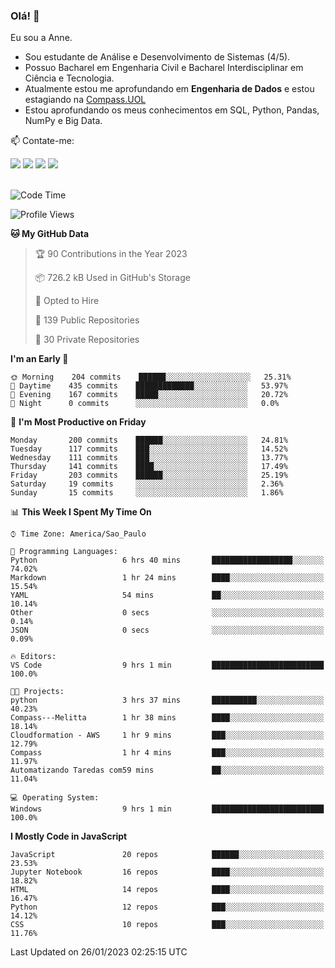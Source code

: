 ### Olá! 👋
Eu sou a Anne. 
- Sou estudante de Análise e Desenvolvimento de Sistemas (4/5).
- Possuo Bacharel em Engenharia Civil e Bacharel Interdisciplinar em Ciência e Tecnologia.
- Atualmente estou me aprofundando em **Engenharia de Dados** e estou estagiando na [Compass.UOL](https://compass.uol/pt/home/) 
- Estou aprofundando os meus conhecimentos em SQL, Python, Pandas, NumPy e Big Data.

📫 Contate-me: 

<div>
<a href="https://www.instagram.com/annekarolinefc/" target="_blank"><img src="https://img.shields.io/badge/-Instagram-%23E4405F?style=for-the-badge&logo=instagram&logoColor=white" target="_blank"></a> 
<a href = "mailto:annekarolinefc@gmail.com"><img src="https://img.shields.io/badge/-Gmail-%23333?style=for-the-badge&logo=gmail&logoColor=white" target="_blank"></a>
<a href="https://www.linkedin.com/in/devannekarolinefc/" target="_blank"><img src="https://img.shields.io/badge/-LinkedIn-%230077B5?style=for-the-badge&logo=linkedin&logoColor=white" target="_blank"></a> 
<a href="https://api.whatsapp.com/send?phone=5533991375118&text=Ol%C3%A1%20Anne!%20" target="_blank"><img src="https://img.shields.io/badge/WhatsApp-25D366?style=for-the-badge&logo=whatsapp&logoColor=white" target="_blank"></a>
</div>

  
<!--
  <img align="center" alt="Anne-An" height="30" width="40" src="https://github.com/devicons/devicon/blob/master/icons/angularjs/angularjs-original.svg">
-->

</br>

<!--START_SECTION:waka-->
![Code Time](http://img.shields.io/badge/Code%20Time-135%20hrs%2015%20mins-blue)

![Profile Views](http://img.shields.io/badge/Profile%20Views-4-blue)

**🐱 My GitHub Data** 

> 🏆 90 Contributions in the Year 2023
 > 
> 📦 726.2 kB Used in GitHub's Storage 
 > 
> 💼 Opted to Hire
 > 
> 📜 139 Public Repositories 
 > 
> 🔑 30 Private Repositories  
 > 
**I'm an Early 🐤** 

```text
🌞 Morning    204 commits    ██████░░░░░░░░░░░░░░░░░░░   25.31% 
🌇 Daytime    435 commits    █████████████░░░░░░░░░░░░   53.97% 
🌃 Evening    167 commits    █████░░░░░░░░░░░░░░░░░░░░   20.72% 
🌙 Night      0 commits      ░░░░░░░░░░░░░░░░░░░░░░░░░   0.0%

```
📅 **I'm Most Productive on Friday** 

```text
Monday       200 commits    ██████░░░░░░░░░░░░░░░░░░░   24.81% 
Tuesday      117 commits    ███░░░░░░░░░░░░░░░░░░░░░░   14.52% 
Wednesday    111 commits    ███░░░░░░░░░░░░░░░░░░░░░░   13.77% 
Thursday     141 commits    ████░░░░░░░░░░░░░░░░░░░░░   17.49% 
Friday       203 commits    ██████░░░░░░░░░░░░░░░░░░░   25.19% 
Saturday     19 commits     ░░░░░░░░░░░░░░░░░░░░░░░░░   2.36% 
Sunday       15 commits     ░░░░░░░░░░░░░░░░░░░░░░░░░   1.86%

```


📊 **This Week I Spent My Time On** 

```text
⌚︎ Time Zone: America/Sao_Paulo

💬 Programming Languages: 
Python                   6 hrs 40 mins       ██████████████████░░░░░░░   74.02% 
Markdown                 1 hr 24 mins        ████░░░░░░░░░░░░░░░░░░░░░   15.54% 
YAML                     54 mins             ██░░░░░░░░░░░░░░░░░░░░░░░   10.14% 
Other                    0 secs              ░░░░░░░░░░░░░░░░░░░░░░░░░   0.14% 
JSON                     0 secs              ░░░░░░░░░░░░░░░░░░░░░░░░░   0.09%

🔥 Editors: 
VS Code                  9 hrs 1 min         █████████████████████████   100.0%

🐱‍💻 Projects: 
python                   3 hrs 37 mins       ██████████░░░░░░░░░░░░░░░   40.23% 
Compass---Melitta        1 hr 38 mins        ████░░░░░░░░░░░░░░░░░░░░░   18.14% 
Cloudformation - AWS     1 hr 9 mins         ███░░░░░░░░░░░░░░░░░░░░░░   12.79% 
Compass                  1 hr 4 mins         ███░░░░░░░░░░░░░░░░░░░░░░   11.97% 
Automatizando Taredas com59 mins             ██░░░░░░░░░░░░░░░░░░░░░░░   11.04%

💻 Operating System: 
Windows                  9 hrs 1 min         █████████████████████████   100.0%

```

**I Mostly Code in JavaScript** 

```text
JavaScript               20 repos            ██████░░░░░░░░░░░░░░░░░░░   23.53% 
Jupyter Notebook         16 repos            ████░░░░░░░░░░░░░░░░░░░░░   18.82% 
HTML                     14 repos            ████░░░░░░░░░░░░░░░░░░░░░   16.47% 
Python                   12 repos            ███░░░░░░░░░░░░░░░░░░░░░░   14.12% 
CSS                      10 repos            ███░░░░░░░░░░░░░░░░░░░░░░   11.76%

```



 Last Updated on 26/01/2023 02:25:15 UTC
<!--END_SECTION:waka-->
  
